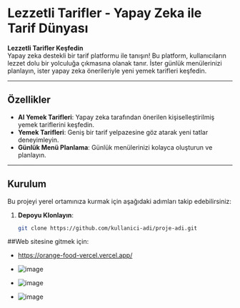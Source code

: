 # Lezzetli Tarifler - Yapay Zeka ile Tarif Dünyası

**Lezzetli Tarifler Keşfedin**  
Yapay zeka destekli bir tarif platformu ile tanışın! Bu platform, kullanıcıların lezzet dolu bir yolculuğa çıkmasına olanak tanır. İster günlük menülerinizi planlayın, ister yapay zeka önerileriyle yeni yemek tarifleri keşfedin.

---

## Özellikler

- **AI Yemek Tarifleri**: Yapay zeka tarafından önerilen kişiselleştirilmiş yemek tariflerini keşfedin.
- **Yemek Tarifleri**: Geniş bir tarif yelpazesine göz atarak yeni tatlar deneyimleyin.
- **Günlük Menü Planlama**: Günlük menülerinizi kolayca oluşturun ve planlayın.

---

## Kurulum

Bu projeyi yerel ortamınıza kurmak için aşağıdaki adımları takip edebilirsiniz:

1. **Depoyu Klonlayın**:
   ```bash
   git clone https://github.com/kullanici-adi/proje-adi.git

##Web sitesine gitmek için: 
-  https://orange-food-vercel.vercel.app/

-  ![image](https://github.com/user-attachments/assets/b47485db-bd6c-4428-9068-aae0064cdd66)

-  ![image](https://github.com/user-attachments/assets/d1674e88-4926-4525-a3e1-5919cd18ab7e)

- ![image](https://github.com/user-attachments/assets/283189a2-c6da-4a40-b72b-a2a111a17288)
